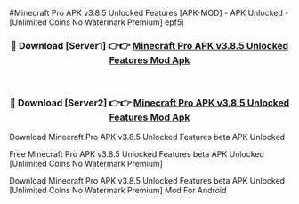 #Minecraft Pro APK v3.8.5 Unlocked Features [APK-MOD] - APK Unlocked - [Unlimited Coins No Watermark Premium] epf5j



<div align="center">

<h3>🔴 Download [Server1] 👉👉 <a href="https://momento.my/?title=Minecraft_Pro_APK_v3.8.5_Unlocked_Features">Minecraft Pro APK v3.8.5 Unlocked Features Mod Apk</a></h3><br>

<h3>🔴 Download [Server2] 👉👉 <a href="https://momento.my/?title=Minecraft_Pro_APK_v3.8.5_Unlocked_Features">Minecraft Pro APK v3.8.5 Unlocked Features Mod Apk</a></h3>
</div>



Download Minecraft Pro APK v3.8.5 Unlocked Features beta APK Unlocked

Free Minecraft Pro APK v3.8.5 Unlocked Features beta APK Unlocked [Unlimited Coins No Watermark Premium]

Download Minecraft Pro APK v3.8.5 Unlocked Features beta APK Unlocked [Unlimited Coins No Watermark Premium] Mod For Android
